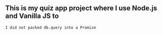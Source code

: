 ## This is my quiz app project where I use Node.js and Vanilla JS to

    I did not packed db.query into a Promise